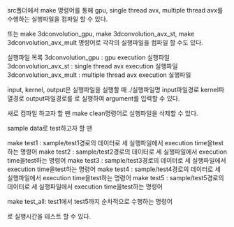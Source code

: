src폴더에서 make 명령어를 통해 gpu, single thread avx, multiple thread avx를 수행하는 실행파일을 컴파일 할 수 있다.

또는 
make 3dconvolution_gpu, make 3dconvolution_avx_st, make 3dconvolution_avx_mult 명령어로 각각의 실행파일을 컴파일 할 수도 있다.

실행파일 목록
3dconvolution_gpu : gpu execution 실행파일
3dconvolution_avx_st : single thread avx execution 실행파일
3dconvolution_avx_mult : multiple thread avx execution 실행파일

input, kernel, output은 실행파일을 실행할 때
./실행파일명 input파일경로 kernel파열경로 output파일경로를
로 실행하여 argument를 입력할 수 있다.

새로 컴파일 하고자 할 땐 make clean명령어로 실행파일을 삭제할 수 있다.

sample data로 test하고자 할 땐

make test1 : sample/test1경로의 데이터로 세 실행파일에서 execution time을test하는 명령어
make test2 : sample/test2경로의 데이터로 세 실행파일에서 execution time을test하는 명령어
make test3 : sample/test3경로의 데이터로 세 실행파일에서 execution time을test하는 명령어
make test4 : sample/test4경로의 데이터로 세 실행파일에서 execution time을test하는 명령어
make test5 : sample/test5경로의 데이터로 세 실행파일에서 execution time을test하는 명령어

make test_all: test1에서 test5까지 순차적으로 수행하는 명령어

로 실행시간을 테스트 할 수 있다.
